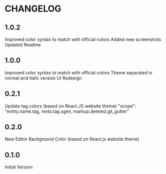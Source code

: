 # CHANGELOG #

## 1.0.2 ##
Improved color syntax to match with official colors
Added new screenshots
Updated Readme

## 1.0.0 ##
Improved color syntax to match with official colors
Theme separated in normal and italic version
UI Redesign

## 0.2.1 ##
Update tag colors (based on React.JS website theme)
"scope": "entity.name.tag, meta.tag.sgml, markup.deleted.git_gutter"

## 0.2.0 ##
New Editor Background Color (based on React.js website theme)

## 0.1.0 ##
Initial Version
